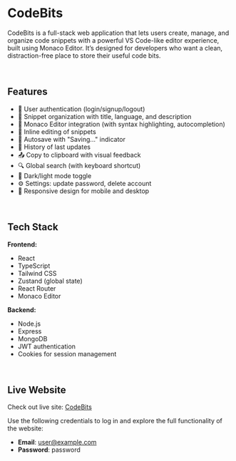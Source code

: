 # CodeBits

CodeBits is a full-stack web application that lets users create, manage, and organize code snippets with a powerful VS Code-like editor experience, built using Monaco Editor. It’s designed for developers who want a clean, distraction-free place to store their useful code bits.

<br>

## Features

- 🔐 User authentication (login/signup/logout)
- 📁 Snippet organization with title, language, and description
- 🧠 Monaco Editor integration (with syntax highlighting, autocompletion)
- 📝 Inline editing of snippets
- 💾 Autosave with "Saving..." indicator
- 📜 History of last updates
- 📤 Copy to clipboard with visual feedback
- 🔍 Global search (with keyboard shortcut)
- 🌙 Dark/light mode toggle
- ⚙️ Settings: update password, delete account
- 📱 Responsive design for mobile and desktop

<br>

## Tech Stack

**Frontend:**
- React
- TypeScript
- Tailwind CSS
- Zustand (global state)
- React Router
- Monaco Editor

**Backend:**
- Node.js
- Express
- MongoDB
- JWT authentication
- Cookies for session management

<br>

## Live Website

Check out live site: [CodeBits](https://usecodebits.vercel.app)

Use the following credentials to log in and explore the full functionality of the website:

- **Email**: user@example.com
- **Password**: password

<br>


